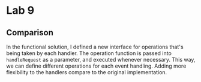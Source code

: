 # Lab 9
## Comparison
In the functional solution, I defined a new interface for operations that's being taken by each handler. The operation function is passed into `handleRequest` as a parameter, and executed whenever necessary. This way, we can define different operations for each event handling. Adding more flexibility to the handlers compare to the original implementation.